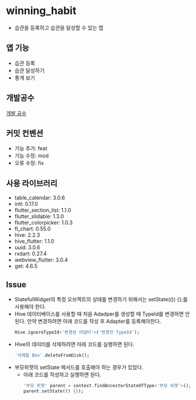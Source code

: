 # winning_habit
- 습관을 등록하고 습관을 달성할 수 있는 앱

## 앱 기능
- 습관 등록
- 습관 달성하기
- 통계 보기

## 개발공수
[개발 공수](https://jerryco.notion.site/WinningHabit-Flutter-67a9c70ab7e44e33ad85d7f1e418714e)

## 커밋 컨벤션
- 기능 추가: feat
- 기능 수정: mod
- 오류 수정: fix

## 사용 라이브러리
- table_calendar: 3.0.6
- intl: 0.17.0
- flutter_section_list: 1.1.0
- flutter_slidable: 1.3.0
- flutter_colorpicker: 1.0.3
- fl_chart: 0.55.0
- hive: 2.2.3
- hive_flutter: 1.1.0
- uuid: 3.0.6
- rxdart: 0.27.4
- webview_flutter: 3.0.4
- get: 4.6.5

## Issue
- StatefulWidget의 특정 오브젝트의 상태를 변경하기 위해서는 setState(()) {};를 사용해야 한다.
- Hive 데이터베이스를 사용할 때 처음 Adadper를 생성할 때 TypeId를 변경하면 안된다. 만약 변경하려면 아래 코드를 작성 후 Adapter를 등록해야한다.
    ```Dart
  Hive.ignoreTypeId<'변경된 어댑터'>('변경전 TypeId');
    ```
- Hive의 데이터를 삭제하려면 아래 코드를 실행하면 된다.
  ```Dart
  '삭제할 Box'.deleteFromDisk();
  ```
- 부모위젯의 setState 메서드를 호출해야 하는 경우가 있었다.
  - 아래 코드를 작성하고 실행하면 된다.
    ```Dart
    '부모 위젯' parent = context.findAncestorStateOfType<'부모 위젯'>();
    parent.setState(() {});
    ```